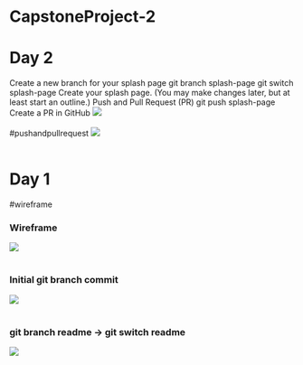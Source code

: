 # CapstoneProject-2
<h1>Day 2</h1>
Create a new branch for your splash page
git branch splash-page
git switch splash-page
Create your splash page. (You may make changes later, but at least start an outline.)
Push and Pull Request (PR)
git push splash-page
Create a PR in GitHub
<img src="https://github.com/user-attachments/assets/ebe7acc5-c910-428c-aefb-1ccb0cc73582">
<br>
<br>
#pushandpullrequest
<img src ="https://github.com/user-attachments/assets/28a0ba1e-504b-4a62-8c96-d99942ace787">
<br>
<br>


<h1>Day 1</h1>
#wireframe
<h3>Wireframe</h3>
<img src ="https://github.com/user-attachments/assets/71a4061a-3939-44c8-9773-4a89b4d16e07">
<br>
<br>
<h3>Initial git branch commit</h3>
<img src ="https://github.com/user-attachments/assets/e82f9e68-6e56-4a73-89a6-3785b197c604">
<br>
<br>
<h3>git branch readme -> git switch readme</h3>
<img src = "https://github.com/user-attachments/assets/cb98b6ae-162b-468c-b212-020b52fea40a">


